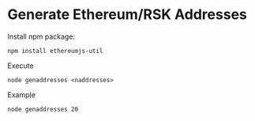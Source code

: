 # Generate Ethereum/RSK Addresses

Install npm package:

```
npm install ethereumjs-util
```

Execute
```
node genaddresses <naddresses>
```

Example
```
node genaddresses 20
```



